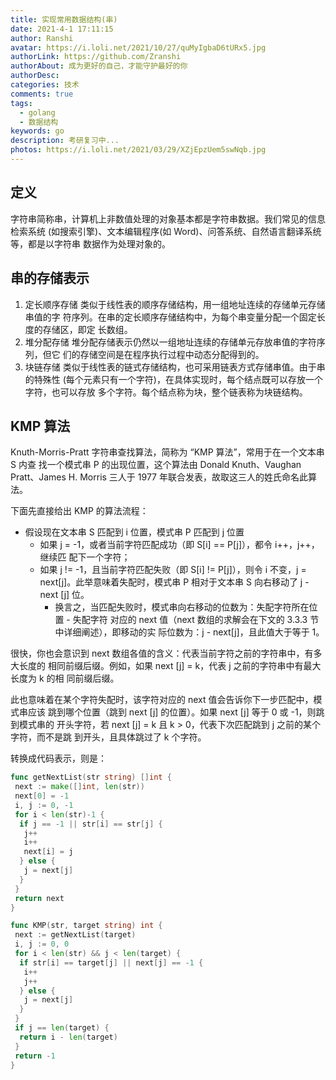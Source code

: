 ```yaml
---
title: 实现常用数据结构(串)
date: 2021-4-1 17:11:15
author: Ranshi
avatar: https://i.loli.net/2021/10/27/quMyIgbaD6tURx5.jpg
authorLink: https://github.com/Zranshi
authorAbout: 成为更好的自己，才能守护最好的你
authorDesc:
categories: 技术
comments: true
tags:
  - golang
  - 数据结构
keywords: go
description: 考研复习中...
photos: https://i.loli.net/2021/03/29/XZjEpzUem5swNqb.jpg
---
```


## 定义

字符串简称串，计算机上非数值处理的对象基本都是字符串数据。我们常见的信息检索系统
(如搜索引擎)、文本编辑程序(如 Word)、问答系统、自然语言翻译系统等，都是以字符串
数据作为处理对象的。

## 串的存储表示

1. 定长顺序存储 类似于线性表的顺序存储结构，用一组地址连续的存储单元存储串值的字
   符序列。在串的定长顺序存储结构中，为每个串变量分配一个固定长度的存储区，即定
   长数组。
2. 堆分配存储 堆分配存储表示仍然以一组地址连续的存储单元存放串值的字符序列，但它
   们的存储空间是在程序执行过程中动态分配得到的。
3. 块链存储 类似于线性表的链式存储结构，也可采用链表方式存储串值。由于串的特殊性
   (每个元素只有一个字符)，在具体实现时，每个结点既可以存放一个字符，也可以存放
   多个字符。每个结点称为块，整个链表称为块链结构。

## KMP 算法

Knuth-Morris-Pratt 字符串查找算法，简称为 “KMP 算法”，常用于在一个文本串 S 内查
找一个模式串 P 的出现位置，这个算法由 Donald Knuth、Vaughan Pratt、James H.
Morris 三人于 1977 年联合发表，故取这三人的姓氏命名此算法。

下面先直接给出 KMP 的算法流程：

- 假设现在文本串 S 匹配到 i 位置，模式串 P 匹配到 j 位置
  - 如果 j = -1，或者当前字符匹配成功（即 S[i] == P[j]），都令 i++，j++，继续匹
    配下一个字符；
  - 如果 j != -1，且当前字符匹配失败（即 S[i] != P[j]），则令 i 不变，j =
    next[j]。此举意味着失配时，模式串 P 相对于文本串 S 向右移动了 j - next [j]
    位。
    - 换言之，当匹配失败时，模式串向右移动的位数为：失配字符所在位置 - 失配字符
      对应的 next 值（next 数组的求解会在下文的 3.3.3 节中详细阐述），即移动的实
      际位数为：j - next[j]，且此值大于等于 1。

很快，你也会意识到 next 数组各值的含义：代表当前字符之前的字符串中，有多大长度的
相同前缀后缀。例如，如果 next [j] = k，代表 j 之前的字符串中有最大长度为 k 的相
同前缀后缀。

此也意味着在某个字符失配时，该字符对应的 next 值会告诉你下一步匹配中，模式串应该
跳到哪个位置（跳到 next [j] 的位置）。如果 next [j] 等于 0 或 -1，则跳到模式串的
开头字符，若 next [j] = k 且 k > 0，代表下次匹配跳到 j 之前的某个字符，而不是跳
到开头，且具体跳过了 k 个字符。

转换成代码表示，则是：

```Go
func getNextList(str string) []int {
 next := make([]int, len(str))
 next[0] = -1
 i, j := 0, -1
 for i < len(str)-1 {
  if j == -1 || str[i] == str[j] {
   j++
   i++
   next[i] = j
  } else {
   j = next[j]
  }
 }
 return next
}

func KMP(str, target string) int {
 next := getNextList(target)
 i, j := 0, 0
 for i < len(str) && j < len(target) {
  if str[i] == target[j] || next[j] == -1 {
   i++
   j++
  } else {
   j = next[j]
  }
 }
 if j == len(target) {
  return i - len(target)
 }
 return -1
}
```
